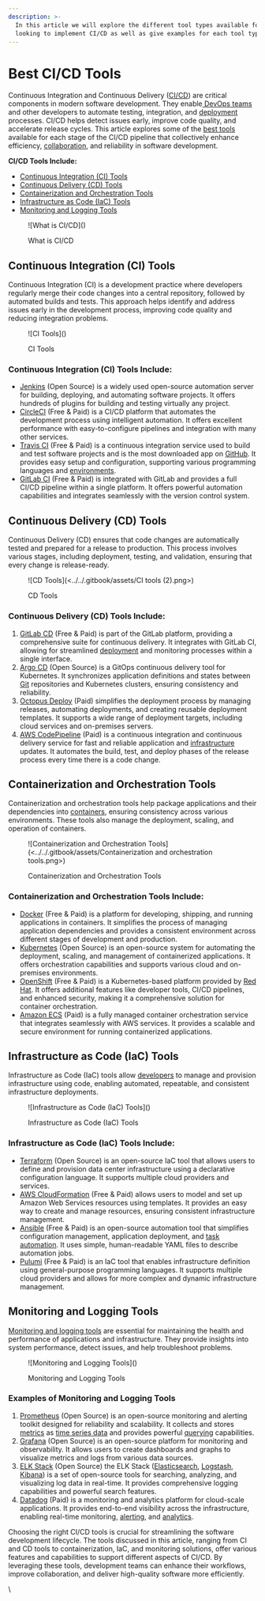 ```yaml
---
description: >-
  In this article we will explore the different tool types available for teams
  looking to implement CI/CD as well as give examples for each tool type.
---
```


# Best CI/CD Tools

Continuous Integration and Continuous Delivery ([CI/CD](https://pagertree.com/learn/devops/what-is-devops/what-is-ci-cd)) are critical components in modern software development. They enable[ DevOps teams](https://pagertree.com/learn/devops/what-is-devops) and other developers to automate testing, integration, and [deployment](https://pagertree.com/learn/devops/what-is-site-reliability-engineering-sre/what-is-blue-green-deployment) processes. CI/CD helps detect issues early, improve code quality, and accelerate release cycles. This article explores some of the [best tools](https://pagertree.com/learn/devops/best-devops-tools) available for each stage of the CI/CD pipeline that collectively enhance efficiency, [collaboration](https://pagertree.com/learn/devops/best-devops-tools/best-devops-planning-tools), and reliability in software development.

**CI/CD Tools Include:**

* [Continuous Integration (CI) Tools](best-ci-cd-tools.md#continuous-integration-ci-tools)
* [Continuous Delivery (CD) Tools](best-ci-cd-tools.md#continuous-delivery-cd-tools)
* [Containerization and Orchestration Tools](best-ci-cd-tools.md#containerization-and-orchestration-tools)
* [Infrastructure as Code (IaC) Tools](best-ci-cd-tools.md#infrastructure-as-code-iac-tools)
* [Monitoring and Logging Tools](best-ci-cd-tools.md#monitoring-and-logging-tools)

<figure>![What is CI/CD](<https://lh7-rt.googleusercontent.com/docsz/AD_4nXcTjwsfKaV2zCPZ6Y-Ph0uH0QbHLBu_CLLnuXAW4Z-V-Q9AxDGrLqjWm-rmMjKnLabdiz6JKH1AtwpuKbKFA8mK0W8RZoHxfwhw7dDgxX2SoSK-bmYENYYjwp4qI5OrkMRRwibjAdfjaJWio3SRwVX-O_KV?key=ksZgc25K01BJgfaQlLvw1w>)<figcaption><p>What is CI/CD</p></figcaption></figure>

## Continuous Integration (CI) Tools

Continuous Integration (CI) is a development practice where developers regularly merge their code changes into a central repository, followed by automated builds and tests. This approach helps identify and address issues early in the development process, improving code quality and reducing integration problems.

<figure>![CI Tools](<https://lh7-rt.googleusercontent.com/docsz/AD_4nXe_ux4uOK9r2RhLdDn-mPS3Z3oYV-K41xffuylVFTI7Kq43XlCJG-dtrOidoxPtx1c9DrdRZHcPk2qbeBHQmQUPOF0uM_5vhwIXICHj8e3LHstltHgWHb2I1MERURMBMImZPhcEla9mRb-q3iDvp9EBt0rJ?key=ksZgc25K01BJgfaQlLvw1w>)<figcaption><p>CI Tools</p></figcaption></figure>

### Continuous Integration (CI) Tools Include:

* [Jenkins](https://www.jenkins.io/) (Open Source) is a widely used open-source automation server for building, deploying, and automating software projects. It offers hundreds of plugins for building and testing virtually any project.
* [CircleCI](https://circleci.com/) (Free & Paid) is a CI/CD platform that automates the development process using intelligent automation. It offers excellent performance with easy-to-configure pipelines and integration with many other services.
* [Travis CI](https://www.travis-ci.com/) (Free & Paid) is a continuous integration service used to build and test software projects and is the most downloaded app on [GitHub](https://github.com/). It provides easy setup and configuration, supporting various programming languages and [environments](https://pagertree.com/learn/devops/best-devops-tools/best-devops-coding-tools#devops-integrated-development-environment-ide-tools).
* [GitLab CI](https://about.gitlab.com/solutions/continuous-integration/) (Free & Paid) is integrated with GitLab and provides a full CI/CD pipeline within a single platform. It offers powerful automation capabilities and integrates seamlessly with the version control system.

## Continuous Delivery (CD) Tools

Continuous Delivery (CD) ensures that code changes are automatically tested and prepared for a release to production. This process involves various stages, including deployment, testing, and validation, ensuring that every change is release-ready.

<figure>![CD Tools](<../../.gitbook/assets/CI tools (2).png>)<figcaption><p>CD Tools</p></figcaption></figure>

### Continuous Delivery (CD) Tools Include:

1. [GitLab CD](https://about.gitlab.com/) (Free & Paid) is part of the GitLab platform, providing a comprehensive suite for continuous delivery. It integrates with GitLab CI, allowing for streamlined [deployment](https://pagertree.com/learn/devops/what-is-site-reliability-engineering-sre/what-is-a-canary-deployment) and monitoring processes within a single interface.
2. [Argo CD](https://argo-cd.readthedocs.io/en/stable/) (Open Source) is a GitOps continuous delivery tool for Kubernetes. It synchronizes application definitions and states between [Git](https://git-scm.com/) repositories and Kubernetes clusters, ensuring consistency and reliability.
3. [Octopus Deploy](https://octopus.com/) (Paid) simplifies the deployment process by managing releases, automating deployments, and creating reusable deployment templates. It supports a wide range of deployment targets, including cloud services and on-premises servers.
4. [AWS CodePipeline](https://aws.amazon.com/codepipeline/) (Paid) is a continuous integration and continuous delivery service for fast and reliable application and [infrastructure](https://pagertree.com/learn/devops/what-is-devops/devops-infrastructure-and-automation) updates. It automates the build, test, and deploy phases of the release process every time there is a code change.

## Containerization and Orchestration Tools

Containerization and orchestration tools help package applications and their dependencies into [containers](https://pagertree.com/learn/docker/containers), ensuring consistency across various environments. These tools also manage the deployment, scaling, and operation of containers.

<figure>![Containerization and Orchestration Tools](<../../.gitbook/assets/Containerization and orchestration tools.png>)<figcaption><p>Containerization and Orchestration Tools</p></figcaption></figure>

### Containerization and Orchestration Tools Include:

* [Docker](https://www.docker.com/) (Free & Paid) is a platform for developing, shipping, and running applications in containers. It simplifies the process of managing application dependencies and provides a consistent environment across different stages of development and production.
* [Kubernetes](https://kubernetes.io/) (Open Source) is an open-source system for automating the deployment, scaling, and management of containerized applications. It offers orchestration capabilities and supports various cloud and on-premises environments.
* [OpenShift](https://www.redhat.com/en/technologies/cloud-computing/openshift) (Free & Paid) is a Kubernetes-based platform provided by [Red Hat](https://www.redhat.com/en). It offers additional features like developer tools, CI/CD pipelines, and enhanced security, making it a comprehensive solution for container orchestration.
* [Amazon ECS](https://aws.amazon.com/ecs/) (Paid) is a fully managed container orchestration service that integrates seamlessly with AWS services. It provides a scalable and secure environment for running containerized applications.

## Infrastructure as Code (IaC) Tools

Infrastructure as Code (IaC) tools allow [developers](https://pagertree.com/learn/devops/what-is-devops/what-is-a-devops-engineer) to manage and provision infrastructure using code, enabling automated, repeatable, and consistent infrastructure deployments.

<figure>![Infrastructure as Code (IaC) Tools](<https://lh7-rt.googleusercontent.com/docsz/AD_4nXcIAtABj6XXJboKkrc-Hao8D4E3d7vsR5ERZZW7dmISYOY8zKKuknoXWR-BVedOz_n2WlIfAPvbtI5nsZYFJHVAQhh8kU94X2Kmj4JLMSsQNfuYb0Ezy8bIyoPkHComOr1QwByAoUxvv8YDFbzwnkddcfT-?key=ksZgc25K01BJgfaQlLvw1w>)<figcaption><p>Infrastructure as Code (IaC) Tools</p></figcaption></figure>

### Infrastructure as Code (IaC) Tools Include:

* [Terraform](https://www.terraform.io/use-cases/infrastructure-as-code) (Open Source) is an open-source IaC tool that allows users to define and provision data center infrastructure using a declarative configuration language. It supports multiple cloud providers and services.
* [AWS CloudFormation](https://aws.amazon.com/cloudformation/) (Free & Paid) allows users to model and set up Amazon Web Services resources using templates. It provides an easy way to create and manage resources, ensuring consistent infrastructure management.
* [Ansible](https://www.ansible.com/) (Free & Paid) is an open-source automation tool that simplifies configuration management, application deployment, and [task automation](https://pagertree.com/learn/devops/what-is-site-reliability-engineering-sre#what-are-the-key-principles-of-site-reliability-engineering). It uses simple, human-readable YAML files to describe automation jobs.
* [Pulumi](https://www.pulumi.com/) (Free & Paid) is an IaC tool that enables infrastructure definition using general-purpose programming languages. It supports multiple cloud providers and allows for more complex and dynamic infrastructure management.

## Monitoring and Logging Tools

[Monitoring and logging tools](https://pagertree.com/blog/system-monitoring-7-best-apm-tools) are essential for maintaining the health and performance of applications and infrastructure. They provide insights into system performance, detect issues, and help troubleshoot problems.

<figure>![Monitoring and Logging Tools](<https://lh7-rt.googleusercontent.com/docsz/AD_4nXdmIudFElr-ZB_i7JvmWbi1cpicXcHrUZrJnaFNcI7Hm6mqycQAE9XAHtXLV7Dt_dpYp5i_tSV8BCAoh1gEa95_ywZGP0oyt7UMj8P_turESPacwveWkNbn8TbB3iGSzQzX11WVy4MkdEnrhMkZbmLgZPY?key=ksZgc25K01BJgfaQlLvw1w>)<figcaption><p>Monitoring and Logging Tools</p></figcaption></figure>

### Examples of Monitoring and Logging Tools

1. [Prometheus](https://prometheus.io/) (Open Source) is an open-source monitoring and alerting toolkit designed for reliability and scalability. It collects and stores [metrics](https://pagertree.com/learn/prometheus/metric-types) as [time series data](https://pagertree.com/learn/prometheus/data-model#time-series) and provides powerful [querying](https://pagertree.com/learn/prometheus/promql) capabilities.
2. [Grafana](https://grafana.com/) (Open Source) is an open-source platform for monitoring and observability. It allows users to create dashboards and graphs to visualize metrics and logs from various data sources.
3. [ELK Stack](https://www.elastic.co/elastic-stack) (Open Source) the ELK Stack ([Elasticsearch](https://www.elastic.co/elasticsearch), [Logstash](https://www.elastic.co/logstash), [Kibana](https://www.elastic.co/kibana)) is a set of open-source tools for searching, analyzing, and visualizing log data in real-time. It provides comprehensive logging capabilities and powerful search features.
4. [Datadog](https://www.datadoghq.com/) (Paid) is a monitoring and analytics platform for cloud-scale applications. It provides end-to-end visibility across the infrastructure, enabling real-time monitoring, [alerting](https://pagertree.com/), and [analytics](https://pagertree.com/learn/incident-management/data-aggregation-and-aggregators#how-does-data-aggregation-work).

Choosing the right CI/CD tools is crucial for streamlining the software development lifecycle. The tools discussed in this article, ranging from CI and CD tools to containerization, IaC, and monitoring solutions, offer various features and capabilities to support different aspects of CI/CD. By leveraging these tools, development teams can enhance their workflows, improve collaboration, and deliver high-quality software more efficiently.

\
